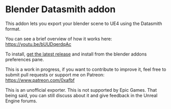 # Blender Datasmith addon

This addon lets you export your blender scene to UE4 using the Datasmith
format.

You can see a brief overview of how it works here:
https://youtu.be/bUUDqerdqAc

To install, [get the latest release](https://github.com/0xafbf/blender-datasmith-export/releases) and install from the blender addons
preferences pane.

This is a work in progress, if you want to contribute to improve it, feel free
to submit pull requests or support me on Patreon:
https://www.patreon.com/0xafbf

This is an unofficial exporter. This is not supported by Epic Games. That being
said, you can still discuss about it and give feedback in the Unreal Engine
forums.

